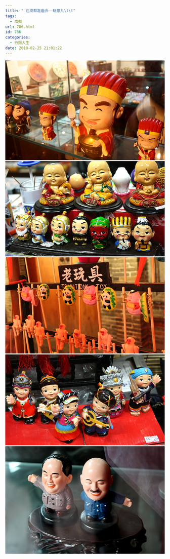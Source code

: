 ```yaml
---
title: " 在成都逛庙会——玩意儿\t\t"
tags:
  - 成都
url: 786.html
id: 786
categories:
  - 行摄人生
date: 2010-02-25 21:01:22
---
```


![财神诸葛亮](../../images//2010/02/e8b4a2e7a59ee8afb8e8919be4baae.jpg "财神诸葛亮") ![三国群英和大头和尚](../../images//2010/02/e4b889e59bbde88bb1e99b84e5928ce5a4a7e5a4b4e5928ce5b09a.jpg "三国群英和大头和尚") ![跟斗猴](../../images//2010/02/e88081e78ea9e585b7.jpg "跟斗猴") ![民族娃娃](../../images//2010/02/e6b091e6978fe5a883e5a883.jpg "民族娃娃") ![国共合作](../../images//2010/02/e59bbde585b1e59088e4bd9c.jpg "国共合作")